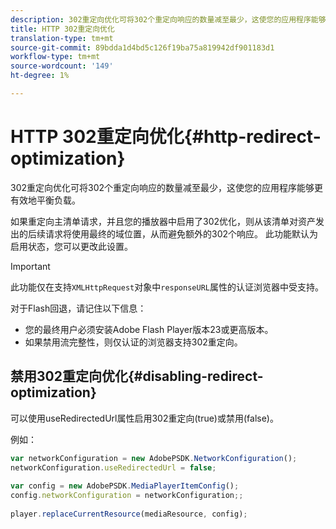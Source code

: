 ```yaml
---
description: 302重定向优化可将302个重定向响应的数量减至最少，这使您的应用程序能够更有效地平衡负载。
title: HTTP 302重定向优化
translation-type: tm+mt
source-git-commit: 89bdda1d4bd5c126f19ba75a819942df901183d1
workflow-type: tm+mt
source-wordcount: '149'
ht-degree: 1%

---
```



# HTTP 302重定向优化{#http-redirect-optimization}

302重定向优化可将302个重定向响应的数量减至最少，这使您的应用程序能够更有效地平衡负载。

如果重定向主清单请求，并且您的播放器中启用了302优化，则从该清单对资产发出的后续请求将使用最终的域位置，从而避免额外的302个响应。 此功能默认为启用状态，您可以更改此设置。

>[!IMPORTANT]
>
>此功能仅在支持`XMLHttpRequest`对象中`responseURL`属性的认证浏览器中受支持。

对于Flash回退，请记住以下信息：

* 您的最终用户必须安装Adobe Flash Player版本23或更高版本。
* 如果禁用流完整性，则仅认证的浏览器支持302重定向。

## 禁用302重定向优化{#disabling-redirect-optimization}

可以使用useRedirectedUrl属性启用302重定向(true)或禁用(false)。

例如：

```js
var networkConfiguration = new AdobePSDK.NetworkConfiguration(); 
networkConfiguration.useRedirectedUrl = false; 
 
var config = new AdobePSDK.MediaPlayerItemConfig(); 
config.networkConfiguration = networkConfiguration;; 
 
player.replaceCurrentResource(mediaResource, config);
```
